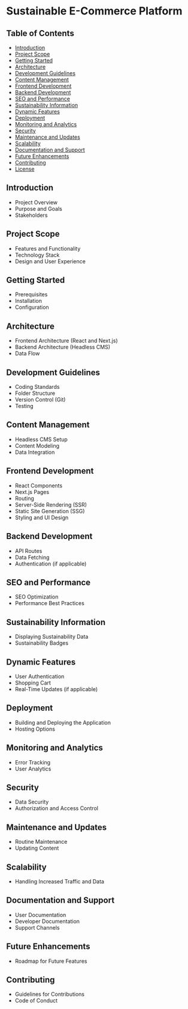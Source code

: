 # Sustainable E-Commerce Platform

## Table of Contents

- [Introduction](#introduction)
- [Project Scope](#project-scope)
- [Getting Started](#getting-started)
- [Architecture](#architecture)
- [Development Guidelines](#development-guidelines)
- [Content Management](#content-management)
- [Frontend Development](#frontend-development)
- [Backend Development](#backend-development)
- [SEO and Performance](#seo-and-performance)
- [Sustainability Information](#sustainability-information)
- [Dynamic Features](#dynamic-features)
- [Deployment](#deployment)
- [Monitoring and Analytics](#monitoring-and-analytics)
- [Security](#security)
- [Maintenance and Updates](#maintenance-and-updates)
- [Scalability](#scalability)
- [Documentation and Support](#documentation-and-support)
- [Future Enhancements](#future-enhancements)
- [Contributing](#contributing)
- [License](#license)

## Introduction

- Project Overview
- Purpose and Goals
- Stakeholders

## Project Scope

- Features and Functionality
- Technology Stack
- Design and User Experience

## Getting Started

- Prerequisites
- Installation
- Configuration

## Architecture

- Frontend Architecture (React and Next.js)
- Backend Architecture (Headless CMS)
- Data Flow

## Development Guidelines

- Coding Standards
- Folder Structure
- Version Control (Git)
- Testing

## Content Management

- Headless CMS Setup
- Content Modeling
- Data Integration

## Frontend Development

- React Components
- Next.js Pages
- Routing
- Server-Side Rendering (SSR)
- Static Site Generation (SSG)
- Styling and UI Design

## Backend Development

- API Routes
- Data Fetching
- Authentication (if applicable)

## SEO and Performance

- SEO Optimization
- Performance Best Practices

## Sustainability Information

- Displaying Sustainability Data
- Sustainability Badges

## Dynamic Features

- User Authentication
- Shopping Cart
- Real-Time Updates (if applicable)

## Deployment

- Building and Deploying the Application
- Hosting Options

## Monitoring and Analytics

- Error Tracking
- User Analytics

## Security

- Data Security
- Authorization and Access Control

## Maintenance and Updates

- Routine Maintenance
- Updating Content

## Scalability

- Handling Increased Traffic and Data

## Documentation and Support

- User Documentation
- Developer Documentation
- Support Channels

## Future Enhancements

- Roadmap for Future Features

## Contributing

- Guidelines for Contributions
- Code of Conduct

